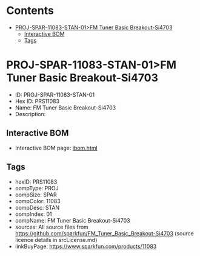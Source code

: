 



Contents
========

* [PROJ-SPAR-11083-STAN-01>FM Tuner Basic Breakout-Si4703](#proj-spar-11083-stan-01fm-tuner-basic-breakout-si4703)
	* [Interactive BOM](#interactive-bom)
	* [Tags](#tags)

# PROJ-SPAR-11083-STAN-01>FM Tuner Basic Breakout-Si4703

- ID: PROJ-SPAR-11083-STAN-01
- Hex ID: PRS11083
- Name: FM Tuner Basic Breakout-Si4703
- Description: 

## Interactive BOM

- Interactive BOM page: [ibom.html](kicad/bom/ibom.html)

## Tags

- hexID: PRS11083
- oompType: PROJ
- oompSize: SPAR
- oompColor: 11083
- oompDesc: STAN
- oompIndex: 01
- oompName: FM Tuner Basic Breakout-Si4703
- sources: All source files from https://github.com/sparkfun/FM_Tuner_Basic_Breakout-Si4703 (source licence details in srcLicense.md)
- linkBuyPage: https://www.sparkfun.com/products/11083
